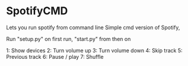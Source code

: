 # SpotifyCMD
Lets you run spotify from command line
Simple cmd version of Spotify, 

Run "setup.py" on first run, "start.py" from then on

1: Show devices
2: Turn volume up
3: Turn volume down
4: Skip track
5: Previous track
6: Pause / play
7: Shuffle
